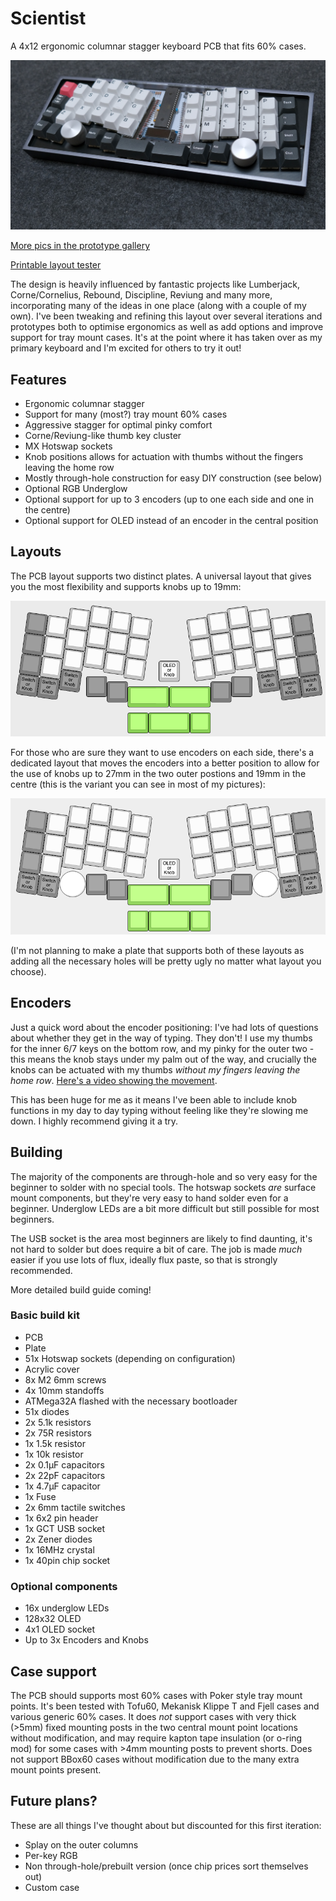 # Scientist

A 4x12 ergonomic columnar stagger keyboard PCB that fits 60% cases.

![Scientist Keyboard](pics/scientist-1.jpg)

[More pics in the prototype gallery](https://imgur.com/a/xrHWU2O)

[Printable layout tester](tester/scientist-layout-tester.pdf)

The design is heavily influenced by fantastic projects like Lumberjack, Corne/Cornelius, Rebound, Discipline, Reviung and many more, incorporating many of the ideas in one place (along with a couple of my own). I've been tweaking and refining this layout over several iterations and prototypes both to optimise ergonomics as well as add options and improve support for tray mount cases. It's at the point where it has taken over as my primary keyboard and I'm excited for others to try it out!

## Features

 * Ergonomic columnar stagger
 * Support for many (most?) tray mount 60% cases
 * Aggressive stagger for optimal pinky comfort
 * Corne/Reviung-like thumb key cluster
 * MX Hotswap sockets
 * Knob positions allows for actuation with thumbs without the fingers leaving the home row
 * Mostly through-hole construction for easy DIY construction (see below)
 * Optional RGB Underglow
 * Optional support for up to 3 encoders (up to one each side and one in the centre)
 * Optional support for OLED instead of an encoder in the central position

## Layouts

The PCB layout supports two distinct plates. A universal layout that gives you the most flexibility and supports knobs up to 19mm:

![Universal plate](pics/layout-universal.png)

For those who are sure they want to use encoders on each side, there's a dedicated layout that moves the encoders into a better position to allow for the use of knobs up to 27mm in the two outer postions and 19mm in the centre (this is the variant you can see in most of my pictures):

![Knob-specific plate](pics/layout-knobs.png)

(I'm not planning to make a plate that supports both of these layouts as adding all the necessary holes will be pretty ugly no matter what layout you choose).

## Encoders

Just a quick word about the encoder positioning: I've had lots of questions about whether they get in the way of typing. They don't! I use my thumbs for the inner 6/7 keys on the bottom row, and my pinky for the outer two - this means the knob stays under my palm out of the way, and crucially the knobs can be actuated with my thumbs *without my fingers leaving the home row*. [Here's a video showing the movement](https://imgur.com/a/7S38ULE).

This has been huge for me as it means I've been able to include knob functions in my day to day typing without feeling like they're slowing me down. I highly recommend giving it a try.

## Building

The majority of the components are through-hole and so very easy for the beginner to solder with no special tools. The hotswap sockets *are* surface mount components, but they're very easy to hand solder even for a beginner. Underglow LEDs are a bit more difficult but still possible for most beginners.

The USB socket is the area most beginners are likely to find daunting, it's not hard to solder but does require a bit of care. The job is made *much* easier if you use lots of flux, ideally flux paste, so that is strongly recommended.

More detailed build guide coming!

### Basic build kit

 * PCB
 * Plate
 * 51x Hotswap sockets (depending on configuration)
 * Acrylic cover
 * 8x M2 6mm screws
 * 4x 10mm standoffs
 * ATMega32A flashed with the necessary bootloader
 * 51x diodes
 * 2x 5.1k resistors
 * 2x 75R resistors
 * 1x 1.5k resistor
 * 1x 10k resistor
 * 2x 0.1µF capacitors
 * 2x 22pF capacitors
 * 1x 4.7µF capacitor
 * 1x Fuse
 * 2x 6mm tactile switches
 * 1x 6x2 pin header
 * 1x GCT USB socket
 * 2x Zener diodes
 * 1x 16MHz crystal
 * 1x 40pin chip socket

### Optional components

 * 16x underglow LEDs
 * 128x32 OLED
 * 4x1 OLED socket
 * Up to 3x Encoders and Knobs   

## Case support

The PCB should supports most 60% cases with Poker style tray mount points. It's been tested with Tofu60, Mekanisk Klippe T and Fjell cases and various generic 60% cases. It does *not* support cases with very thick (>5mm) fixed mounting posts in the two central mount point locations without modification, and may require kapton tape insulation (or o-ring mod) for some cases with >4mm mounting posts to prevent shorts. Does not support BBox60 cases without modification due to the many extra mount points present.

## Future plans?

These are all things I've thought about but discounted for this first iteration:

 * Splay on the outer columns
 * Per-key RGB
 * Non through-hole/prebuilt version (once chip prices sort themselves out)
 * Custom case
